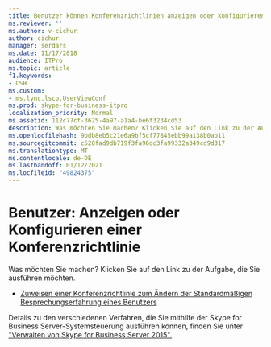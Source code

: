 ```yaml
---
title: Benutzer können Konferenzrichtlinien anzeigen oder konfigurieren
ms.reviewer: ''
ms.author: v-cichur
author: cichur
manager: serdars
ms.date: 11/17/2018
audience: ITPro
ms.topic: article
f1.keywords:
- CSH
ms.custom:
- ms.lync.lscp.UserViewConf
ms.prod: skype-for-business-itpro
localization_priority: Normal
ms.assetid: 112c77cf-3625-4a97-a1a4-be6f3234cd53
description: Was möchten Sie machen? Klicken Sie auf den Link zu der Aufgabe, die Sie ausführen möchten.
ms.openlocfilehash: 9bdb8eb5c21e6a9bf5cf77845ebb99a138b0ab11
ms.sourcegitcommit: c528fad9db719f3fa96dc3fa99332a349cd9d317
ms.translationtype: MT
ms.contentlocale: de-DE
ms.lasthandoff: 01/12/2021
ms.locfileid: "49824375"
---
```

# <a name="users-view-or-configure-conferencing-policy"></a>Benutzer: Anzeigen oder Konfigurieren einer Konferenzrichtlinie

Was möchten Sie machen? Klicken Sie auf den Link zu der Aufgabe, die Sie ausführen möchten.

- [Zuweisen einer Konferenzrichtlinie zum Ändern der Standardmäßigen Besprechungserfahrung eines Benutzers](https://technet.microsoft.com/library/72f12c72-65f7-44fe-ab81-0f57cb2f87d1.aspx)

Details zu den verschiedenen Verfahren, die Sie mithilfe der Skype for Business Server-Systemsteuerung ausführen können, finden Sie unter ["Verwalten von Skype for Business Server 2015".](../../manage/manage.md)


